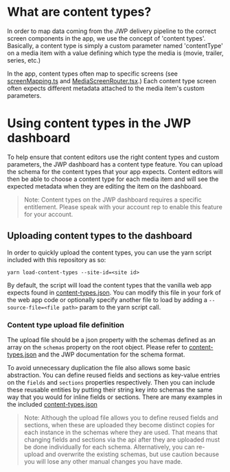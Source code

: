 # What are content types?

In order to map data coming from the JWP delivery pipeline to the correct screen components in the app,
we use the concept of 'content types'.
Basically, a content type is simply a custom parameter named 'contentType' on a media item with a value defining which type the media is (movie, trailer, series, etc.)

In the app, content types often map to specific screens (see [screenMapping.ts](src/screenMapping.ts) and [MediaScreenRouter.tsx](src/pages/ScreenRouting/MediaScreenRouter.tsx).)
Each content type screen often expects different metadata attached to the media item's custom parameters.

# Using content types in the JWP dashboard

To help ensure that content editors use the right content types and custom parameters, the JWP dashboard has a content type feature.
You can upload the schema for the content types that your app expects.
Content editors will then be able to choose a content type for each media item and will see the expected metadata when they are editing the item on the dashboard.

> Note: Content types on the JWP dashboard requires a specific entitlement. Please speak with your account rep to enable this feature for your account.

## Uploading content types to the dashboard

In order to quickly upload the content types, you can use the yarn script included with this repository as so:

`yarn load-content-types --site-id=<site id>`

By default, the script will load the content types that the vanilla web app expects found in [content-types.json](scripts/content-types/content-types.json).
You can modify this file in your fork of the web app code or optionally specify another file to load by adding a `--source-file=<file path>` param to the yarn script call. 

### Content type upload file definition

The upload file should be a json property with the schemas defined as an array on the `schemas` property on the root object.
Please refer to [content-types.json](scripts/content-types/content-types.json) and the JWP documentation for the schema format.

To avoid unnecessary duplication the file also allows some basic abstraction.
You can define reused fields and sections as key-value entries on the `fields` and `sections` properties respectively.
Then you can include these reusable entities by putting their string key into schemas the same way that you would for inline fields or sections.
There are many examples in the included [content-types.json](scripts/content-types/content-types.json)

> Note: Although the upload file allows you to define reused fields and sections, when these are uploaded they become distinct copies for each instance in the schemas where they are used.
> That means that changing fields and sections via the api after they are uploaded must be done individually for each schema.
> Alternatively, you can re-upload and overwrite the existing schemas, but use caution because you will lose any other manual changes you have made.  
